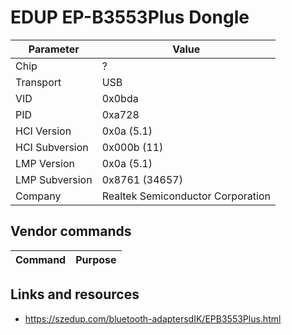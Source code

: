 # EDUP EP-B3553Plus Dongle

| Parameter      | Value                             |
| -------------- | --------------------------------- |
| Chip           | ?                                 |
| Transport      | USB                               |
| VID            | 0x0bda                            |
| PID            | 0xa728                            |
| HCI Version    | 0x0a (5.1)                        |
| HCI Subversion | 0x000b (11)                       |
| LMP Version    | 0x0a (5.1)                        |
| LMP Subversion | 0x8761 (34657)                    |
| Company        | Realtek Semiconductor Corporation |

## Vendor commands

| Command | Purpose |
| ------- | ------- |

## Links and resources

- <https://szedup.com/bluetooth-adaptersdIK/EPB3553Plus.html>
